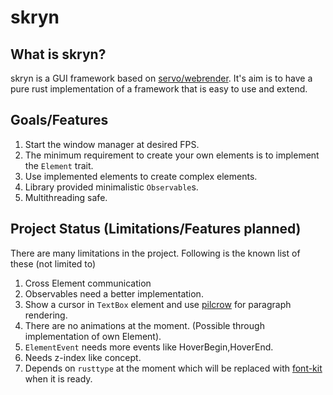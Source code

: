 # skryn

## What is skryn?

skryn is a GUI framework based on [servo/webrender](https://github.com/servo/webrender). It's aim is to have a pure rust implementation of a framework that is easy to use and extend.

## Goals/Features

1. Start the window manager at desired FPS.
2. The minimum requirement to create your own elements is to implement the `Element` trait.
3. Use implemented elements to create complex elements.
4. Library provided minimalistic `Observable`s. 
5. Multithreading safe.

## Project Status (Limitations/Features planned)

There are many limitations in the project. Following is the known list of these (not limited to)

1. Cross Element communication
2. Observables need a better implementation.
3. Show a cursor in `TextBox` element and use [pilcrow](https://github.com/pcwalton/pilcrow) for paragraph rendering.
4. There are no animations at the moment. (Possible through implementation of own Element).
5. `ElementEvent` needs more events like HoverBegin,HoverEnd.
6. Needs z-index like concept.
7. Depends on `rusttype` at the moment which will be replaced with [font-kit](https://github.com/pcwalton/font-kit) when it is ready.
